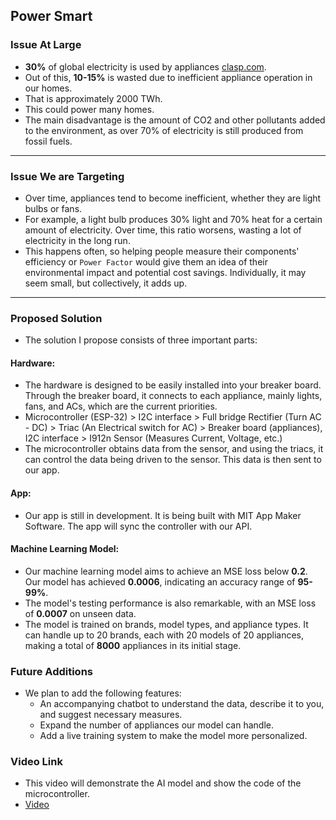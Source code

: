 ## Power Smart

### **Issue At Large**
- **30%** of global electricity is used by appliances [clasp.com](https://www.clasp.ngo/report/net-zero-heroes/appliances-impacts-and-benefits/?utm_source=chatgpt.com).
- Out of this, **10-15%** is wasted due to inefficient appliance operation in our homes.
- That is approximately 2000 TWh.
- This could power many homes.
- The main disadvantage is the amount of CO2 and other pollutants added to the environment, as over 70% of electricity is still produced from fossil fuels.

---

### **Issue We are Targeting**
- Over time, appliances tend to become inefficient, whether they are light bulbs or fans.
- For example, a light bulb produces 30% light and 70% heat for a certain amount of electricity. Over time, this ratio worsens, wasting a lot of electricity in the long run.
- This happens often, so helping people measure their components' efficiency or `Power Factor` would give them an idea of their environmental impact and potential cost savings. Individually, it may seem small, but collectively, it adds up.

---

### **Proposed Solution**
- The solution I propose consists of three important parts:

#### Hardware:
- The hardware is designed to be easily installed into your breaker board. Through the breaker board, it connects to each appliance, mainly lights, fans, and ACs, which are the current priorities.
- Microcontroller (ESP-32) > I2C interface > Full bridge Rectifier (Turn AC - DC) > Triac (An Electrical switch for AC) > Breaker board (appliances), I2C interface > I912n Sensor (Measures Current, Voltage, etc.)
- The microcontroller obtains data from the sensor, and using the triacs, it can control the data being driven to the sensor. This data is then sent to our app.

#### App:
- Our app is still in development. It is being built with MIT App Maker Software. The app will sync the controller with our API.

#### Machine Learning Model:
- Our machine learning model aims to achieve an MSE loss below **0.2**. Our model has achieved **0.0006**, indicating an accuracy range of **95-99%**.
- The model's testing performance is also remarkable, with an MSE loss of **0.0007** on unseen data.
- The model is trained on brands, model types, and appliance types. It can handle up to 20 brands, each with 20 models of 20 appliances, making a total of **8000** appliances in its initial stage.

### **Future Additions**
- We plan to add the following features:
  - An accompanying chatbot to understand the data, describe it to you, and suggest necessary measures.
  - Expand the number of appliances our model can handle.
  - Add a live training system to make the model more personalized.

### **Video Link**
- This video will demonstrate the AI model and show the code of the microcontroller.
- [Video](link)

